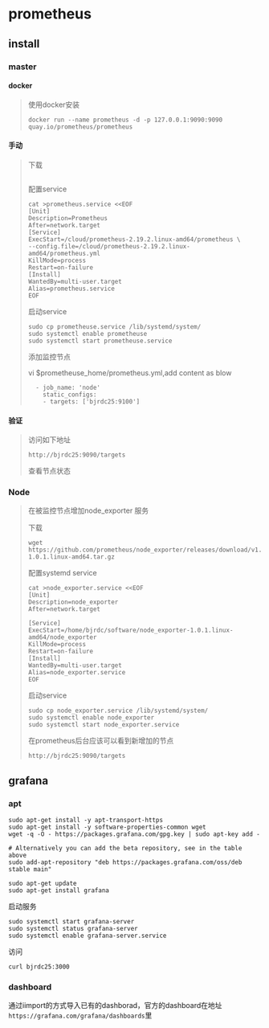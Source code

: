 prometheus
===
## install

### master

#### docker 

> 使用docker安装
>
> ```
> docker run --name prometheus -d -p 127.0.0.1:9090:9090 quay.io/prometheus/prometheus
> ```
>
> 

#### 手动

> 下载
>
> ```
> 
> ```
>
> 配置service
>
> ```
> cat >prometheus.service <<EOF
> [Unit]
> Description=Prometheus
> After=network.target
> [Service]
> ExecStart=/cloud/prometheus-2.19.2.linux-amd64/prometheus \
> --config.file=/cloud/prometheus-2.19.2.linux-amd64/prometheus.yml
> KillMode=process
> Restart=on-failure
> [Install]
> WantedBy=multi-user.target
> Alias=prometheus.service
> EOF
> ```
>
> 启动service
>
> ```
> sudo cp prometheuse.service /lib/systemd/system/
> sudo systemctl enable prometheuse
> sudo systemctl start prometheuse.service
> ```
>
> 
>
> 添加监控节点
>
> vi $prometheuse_home/prometheus.yml,add content as blow
>
> ```
>   - job_name: 'node'
>     static_configs:
>     - targets: ['bjrdc25:9100']
> ```

#### 验证

> 访问如下地址
>
> ```
> http://bjrdc25:9090/targets
> ```
>
> 查看节点状态

### Node

> 在被监控节点增加node_exporter 服务
>
> 下载
>
> ```
> wget https://github.com/prometheus/node_exporter/releases/download/v1.0.1/node_exporter-1.0.1.linux-amd64.tar.gz
> ```
>
> 配置systemd service
>
> ```
> cat >node_exporter.service <<EOF
> [Unit]
> Description=node_exporter
> After=network.target
> 
> [Service]
> ExecStart=/home/bjrdc/software/node_exporter-1.0.1.linux-amd64/node_exporter
> KillMode=process
> Restart=on-failure
> [Install]
> WantedBy=multi-user.target
> Alias=node_exporter.service
> EOF
> ```
>
> 启动service
>
> ```
> sudo cp node_exporter.service /lib/systemd/system/
> sudo systemctl enable node_exporter
> sudo systemctl start node_exporter.service
> ```
>
> 在prometheus后台应该可以看到新增加的节点
>
> ```
> http://bjrdc25:9090/targets
> ```
>
> 

## grafana

### apt

```
sudo apt-get install -y apt-transport-https
sudo apt-get install -y software-properties-common wget
wget -q -O - https://packages.grafana.com/gpg.key | sudo apt-key add -

# Alternatively you can add the beta repository, see in the table above
sudo add-apt-repository "deb https://packages.grafana.com/oss/deb stable main"

sudo apt-get update
sudo apt-get install grafana
```

启动服务

```
sudo systemctl start grafana-server
sudo systemctl status grafana-server
sudo systemctl enable grafana-server.service
```

访问

```
curl bjrdc25:3000
```

### dashboard

通过iimport的方式导入已有的dashborad，官方的dashboard在地址`https://grafana.com/grafana/dashboards`里